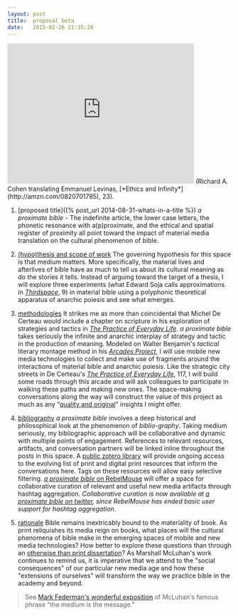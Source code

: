 ```yaml
---
layout:	post
title:	proposal beta
date:	2015-02-26 21:35:20
---
```


<iframe width="420" height="315" src="https://www.youtube.com/embed/2lk3VpzEDgM" frameborder="0" allowfullscreen></iframe>
(Richard A. Cohen translating Emmanuel Levinas, [*Ethics and Infinity*](http://amzn.com/0820701785), 23).

1. [proposed title]({% post_url 2014-08-31-whats-in-a-title %})
    *a proximate bible* - The indefinite article, the lower case letters, the phonetic resonance with a(p)proximate, and the ethical and spatial register of proximity all point toward the impact of material media translation on the cultural phenomenon of bible.

2. [(hypo)thesis and scope of work](/a-proximate-bible-a-proposal/)
    The governing hypothesis for this space is that medium matters. More specifically, the material lives and afterlives of bible have as much to tell us about its cultural meaning as do the stories it tells. Instead of arguing toward the target of a thesis, I will explore three experiments (what Edward Soja calls approximations in [*Thirdspace*](http://amzn.com/1557866759), 9) in material bible using a polyphonic theoretical apparatus of anarchic poiesis and see what emerges.

3. [methodologies](/pathways-and-fragments/)
    It strikes me as more than coincidental that Michel De Certeau would include a chapter on scripture in his exploration of strategies and tactics in [*The Practice of Everyday Life*](http://amzn.com/0520271459). *a proximate bible* takes seriously the infinite and anarchic interplay of strategy and tactic in the production of meaning. Modeled on Walter Benjamin's *tactical* literary montage method in his [*Arcades Project*](http://amzn.com/0674008022), I will use mobile new media technologies to collect and make use of fragments around the interactions of material bible and anarchic poiesis. Like the strategic city streets in De Certeau's [*The Practice of Everyday Life*](http://amzn.com/0520271459), 117, I will build some roads through this arcade and will ask colleagues to participate in walking these paths and making new ones. The space-making conversations along the way will construct the value of this project as much as any "[quality and original](http://bulletin.du.edu/graduate/doctoraldegree/thedoctoraldissertation/)" insights I might offer.

4. [bibliography](/curating-the-conversation/)
    *a proximate bible* involves a deep historical and philosophical look at the phenomenon of *biblio-graphy*. Taking medium seriously, my bibliographic approach will be collaborative and dynamic with multiple points of engagement. References to relevant resources, artifacts, and conversation partners will be linked inline throughout the posts in this space. A [public zotero library](https://www.zotero.org/textualpotential/items/tag/aproximatebible) will provide ongoing access to the evolving list of print and digital print resources that inform the conversations here. Tags on these resources will allow easy selective filtering. [*a proximate bible* on RebelMouse](https://www.rebelmouse.com/aproximatebible) will offer a space for collaborative curation of relevant and useful new media artifacts through hashtag aggregation. *Collaborative curation is now available at [*a proximate bible* on twitter](https://twitter.com/search?q=%23aproxibib%20OR%20%23aproximatebible), since RebelMouse has ended basic user support for hashtag aggregation*.

5. [rationale](/book-as-mode-of-living-in-the-world/)
    Bible remains inextricably bound to the materiality of book. As print reliquishes its media reign on books, what places will the cultural phenomena of bible make in the emerging spaces of mobile and new media technologies? How better to explore these questions than through an [otherwise than print dissertation](/otherwise-than-print-dissertations/)? As Marshall McLuhan's work continues to remind us, it is imperative that we attend to the "social consequences" of our particular new media age and how these "extensions of ourselves" will transform the way we practice bible in the academy and beyond.

> See [Mark Federman's wonderful exposition](http://individual.utoronto.ca/markfederman/article_mediumisthemessage.htm) of McLuhan's famous phrase "the medium is the message."
